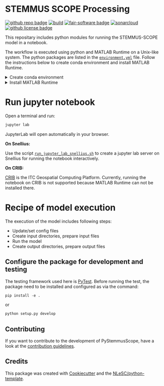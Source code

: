 # STEMMUS SCOPE Processing

<!-- (Customize these badges with your own links, and check https://shields.io/ or https://badgen.net/ to see which other badges are available.) -->


[![github repo badge](https://img.shields.io/badge/github-repo-000.svg?logo=github&labelColor=gray&color=blue)](https://github.com/EcoExtreML/stemmus_scope_processing)
[![build](https://github.com/EcoExtreML/stemmus_scope_processing/actions/workflows/build.yml/badge.svg)](https://github.com/EcoExtreML/stemmus_scope_processing/actions/workflows/build.yml)
[![fair-software badge](https://img.shields.io/badge/fair--software.eu-%E2%97%8F%20%20%E2%97%8F%20%20%E2%97%8F%20%20%E2%97%8F%20%20%E2%97%8B-yellow)](https://fair-software.eu)
[![sonarcloud](https://github.com/EcoExtreML/stemmus_scope_processing/actions/workflows/sonarcloud.yml/badge.svg)](https://github.com/EcoExtreML/stemmus_scope_processing/actions/workflows/sonarcloud.yml)
[![github license badge](https://img.shields.io/github/license/EcoExtreML/stemmus_scope_processing)](https://github.com/EcoExtreML/stemmus_scope_processing)

<!-- [![RSD](https://img.shields.io/badge/rsd-pystemmusscope-00a3e3.svg)](https://www.research-software.nl/software/pystemmusscope) 
[![workflow pypi badge](https://img.shields.io/pypi/v/pystemmusscope.svg?colorB=blue)](https://pypi.python.org/project/pystemmusscope/) 
[![DOI](https://zenodo.org/badge/DOI/<replace-with-created-DOI>.svg)](https://doi.org/<replace-with-created-DOI>)
[![workflow cii badge](https://bestpractices.coreinfrastructure.org/projects/<replace-with-created-project-identifier>/badge)](https://bestpractices.coreinfrastructure.org/projects/<replace-with-created-project-identifier>)
[![workflow scc badge](https://sonarcloud.io/api/project_badges/measure?project=EcoExtreML_stemmus_scope_processing&metric=coverage)](https://sonarcloud.io/dashboard?id=EcoExtreML_stemmus_scope_processing)
[![Documentation Status](https://readthedocs.org/projects/stemmus_scope_processing/badge/?version=latest)](https://stemmus_scope_processing.readthedocs.io/en/latest/?badge=latest)
[![cffconvert](https://github.com/EcoExtreML/stemmus_scope_processing/actions/workflows/cffconvert.yml/badge.svg)](https://github.com/EcoExtreML/stemmus_scope_processing/actions/workflows/cffconvert.yml) 
[![markdown-link-check](https://github.com/EcoExtreML/stemmus_scope_processing/actions/workflows/markdown-link-check.yml/badge.svg)](https://github.com/EcoExtreML/stemmus_scope_processing/actions/workflows/markdown-link-check.yml) -->


This repositary includes python modules for running the STEMMUS-SCOPE model in a notebook. 

The workflow is executed using python and MATLAB Runtime on a Unix-like system.
The python packages are listed in the
[`environment.yml`](https://github.com/EcoExtreML/processing/blob/main/environment.yml)
file. Follow the instructions below to create conda environment and install
MATLAB Runtime.

<details>
  <summary>Create conda environment </summary>

Run the commands below in a terminal:

```sh
# Download and install Conda
wget https://github.com/conda-forge/miniforge/releases/latest/download/Mambaforge-pypy3-Linux-x86_64.sh
bash Mambaforge-pypy3-Linux-x86_64.sh -b -p ~/mamba

# Update base environment
. ~/mamba/bin/activate
mamba update --name base mamba

# Clone this repository
git clone https://github.com/EcoExtreML/STEMMUS_SCOPE_Processing.git

# Create a conda environment called 'stemmus' with all required dependencies
cd STEMMUS_SCOPE_Processing
mamba env create

# The environment can be activated with
. ~/mamba/bin/activate stemmus

```
</details>

<details>
  <summary>Install MATLAB Runtime </summary>

To run the STEMMUS_SCOPE, you need MATLAB Runtime version `2021a`.

In a terminal:

```sh
# Download MATLAB Runtime for Linux
wget https://ssd.mathworks.com/supportfiles/downloads/R2021a/Release/6/deployment_files/installer/complete/glnxa64/MATLAB_Runtime_R2021a_Update_6_glnxa64.zip

# Unzip the file 
unzip MATLAB_Runtime_R2021a_Update_6_glnxa64.zip

# Install it
cd MATLAB_Runtime_R2021a_Update_6_glnxa64
sudo -H ./install -mode silent -agreeToLicense yes
```

For more information on how to download and install it, see the links below:
- [download](https://nl.mathworks.com/products/compiler/matlab-runtime.html)
- [intallation](https://nl.mathworks.com/help/compiler/install-the-matlab-runtime.html)

**On Snellius:**

[Snellius](https://servicedesk.surfsara.nl/wiki/display/WIKI/Snellius) is the
Dutch National supercomputer hosted at SURF. MATLAB Runtime is installed on
Snellius, see the script
[`run_jupyter_lab_on_compute_node.sh`](https://github.com/EcoExtreML/STEMMUS_SCOPE_Processing/blob/main/run_jupyter_lab_on_compute_node.sh)
on how to load the module.
</details>

# Run jupyter notebook

Open a terminal and run:

```sh
jupyter lab
```

JupyterLab will open automatically in your browser.

**On Snellius:**

Use the script
[`run_jupyter_lab_snellius.sh`](https://github.com/EcoExtreML/STEMMUS_SCOPE_Processing/blob/main/run_jupyter_lab_on_compute_node.sh)
to create a jupyter lab server on Snellius for running the notebook
interactively.

**On CRIB:**

[CRIB](https://crib.utwente.nl/) is the ITC Geospatial Computing Platform.
Currently, running the notebook on CRIB is not supported because MATLAB Runtime
can not be installed there.

# Recipe of model execution

The execution of the model includes following steps:

- Update/set config files
- Create input directories, prepare input files 
- Run the model
- Create output directories, prepare output files

## Configure the package for development and testing
The testing framework used here is [PyTest](https://pytest.org). Before running the test, the package need to be installed and configured as via the command:

```py
pip install -e .
```
or
```py
python setup.py develop
```

## Contributing

If you want to contribute to the development of PyStemmusScope,
have a look at the [contribution guidelines](docs/CONTRIBUTING.md).

## Credits

This package was created with [Cookiecutter](https://github.com/audreyr/cookiecutter) and the [NLeSC/python-template](https://github.com/NLeSC/python-template).
